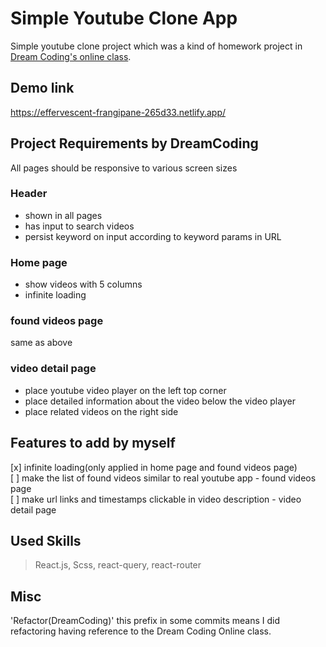 # Simple Youtube Clone App

Simple youtube clone project which was a kind of homework project in [Dream Coding's online class](https://academy.dream-coding.com/courses/react).

## Demo link

https://effervescent-frangipane-265d33.netlify.app/

## Project Requirements by DreamCoding

All pages should be responsive to various screen sizes

### Header

- shown in all pages
- has input to search videos
- persist keyword on input according to keyword params in URL

### Home page

- show videos with 5 columns
- infinite loading

### found videos page

same as above

### video detail page

- place youtube video player on the left top corner
- place detailed information about the video below the video player
- place related videos on the right side

## Features to add by myself

[x] infinite loading(only applied in home page and found videos page)  
[ ] make the list of found videos similar to real youtube app - found videos page  
[ ] make url links and timestamps clickable in video description - video detail page

## Used Skills

> React.js, Scss, react-query, react-router

## Misc

'Refactor(DreamCoding)' this prefix in some commits means I did refactoring having reference to the Dream Coding Online class.
